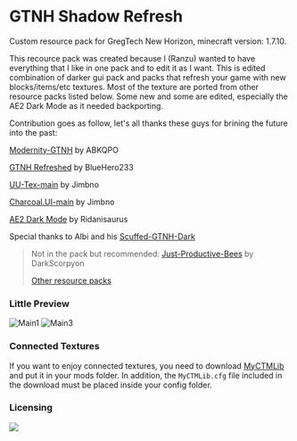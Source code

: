 # GTNH Shadow Refresh
  Custom resource pack for GregTech New Horizon, minecraft version: 1.7.10.

  This recource pack was created because I (Ranzu) wanted to have everything that I like in one pack and to edit it as I want. This is edited combination of darker gui pack and packs that refresh your game with new blocks/items/etc textures. Most of the texture are ported from other resource packs listed below. Some new and some are edited, especially the AE2 Dark Mode as it needed backporting. 
  
Contribution goes as follow, let's all thanks these guys for brining the future into the past:

[Modernity-GTNH](https://github.com/ABKQPO/Modernity-GTNH) by ABKQPO

[GTNH Refreshed](https://github.com/BlueHero233/GTNHRefreshed) by BlueHero233

[UU-Tex-main](https://github.com/Jimbno/UU-Tex) by Jimbno

[Charcoal.UI-main](https://github.com/Jimbno/Charcoal.UI) by Jimbno

[AE2 Dark Mode](https://www.curseforge.com/minecraft/texture-packs/ae2-dark-mode) by Ridanisaurus

Special thanks to Albi and his [Scuffed-GTNH-Dark](https://github.com/Flanisch/Scuffed-GTNH-Dark)
> Not in the pack but recommended:
[Just-Productive-Bees](https://github.com/DarkScorpyon/Just-Productive-Bees-) by DarkScorpyon
> 
> [Other resource packs](https://gtnh.miraheze.org/wiki/Resource_Packs)


### Little Preview
![Main1](https://github.com/user-attachments/assets/d6308ba6-1a10-4df6-b668-59b9297e9a0f)
![Main3](https://github.com/user-attachments/assets/951b7885-cb94-4b13-b396-9baa0e5c54f2)

### Connected Textures
If you want to enjoy connected textures, you need to download [MyCTMLib](https://github.com/ABKQPO/MyCTMLib) and put it in your mods folder. In addition, the `MyCTMLib.cfg` file included in the download must be placed inside your config folder.

### Licensing

[![](https://img.shields.io/badge/License-CC%20BY--NC--SA%204.0-yellow.svg?style=flat-square)](https://creativecommons.org/licenses/by-nc-sa/4.0/)

